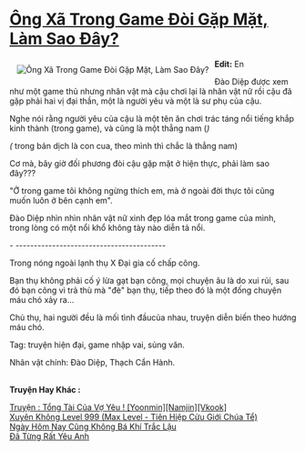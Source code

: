 <a href="https://utruyen.com/ong-xa-trong-game-doi-gap-mat-lam-sao-day/18603/" title="Ông Xã Trong Game Đòi Gặp Mặt, Làm Sao Đây?"><h1>Ông Xã Trong Game Đòi Gặp Mặt, Làm Sao Đây?</h1></a><div style="display:table"><img align="right" style="float: left; padding: 10px;" src="https://utruyen.com/images/story/200x260/ong-xa-trong-game-doi-gap-mat-lam-sao-day.jpg" alt="Ông Xã Trong Game Đòi Gặp Mặt, Làm Sao Đây?"><b>Edit:</b> En<p></p>Đào Diệp được xem như một game thủ nhưng nhân vật mà cậu chơi lại là nhân vật nữ rồi cậu đã gặp phải hai vị đại thần, một là người yêu và một là sư phụ của cậu.<p></p>Nghe nói rằng người yêu của cậu là một tên ăn chơi trác táng nổi tiếng khắp kinh thành (trong game), và cũng là một thẳng nam (*) <p></p>(* trong bản dịch là con cua, theo mình thì chắc là thẳng nam) <p></p>Cơ mà, bây giờ đối phương đòi cậu gặp mặt ở hiện thực, phải làm sao đây??? <p></p>"Ở trong game tôi không ngừng thích em, mà ở ngoài đời thực tôi cũng muốn luôn ở bên cạnh em".<p></p>Đào Diệp nhìn nhìn nhân vật nữ xinh đẹp lóa mắt trong game của mình, trong lòng có một nổi khổ không tày nào diễn tả nổi.<p></p>- -----------------------------------------<p></p>Trong nóng ngoài lạnh thụ X Đại gia cố chấp công.<p></p>Bạn thụ không phải cố ý lừa gạt bạn công, mọi chuyện âu là do xui rủi, sau đó bạn công vì trả thù mà "đè" bạn thụ, tiếp theo đó là một đống chuyện máu chó xảy ra... <p></p>Chủ thụ, hai người đều là mối tình đầucủa nhau, truyện diễn biến theo hướng máu chó. <p></p>Tag: truyện hiện đại, game nhập vai, sủng văn. <p></p>Nhân vật chính: Đào Diệp, Thạch Cẩn Hành. </div><p><br><b>Truyện Hay Khác :</b></p><a href="https://utruyen.com/truyen-tong-tai-cua-vo-yeu-yoonmin-namjin-vkook/21853/" alt="Truyện : Tổng Tài Của Vợ Yêu ! [Yoonmin][Namjin][Vkook]">Truyện : Tổng Tài Của Vợ Yêu ! [Yoonmin][Namjin][Vkook]</a><br/><a href="https://truyenngontinhay.wordpress.com/2019/10/03/xuyen-khong-level-999-max-level-tien-hie%cc%a3p-cu%cc%89u-gioi-chua-te%cc%89/" alt="Xuyên Không Level 999 (Max Level - Tiên Hiệp Cửu Giới Chúa Tể)">Xuyên Không Level 999 (Max Level - Tiên Hiệp Cửu Giới Chúa Tể)</a><br/><a href="https://github.com/quanluxury/ngontinh_sac/tree/master/truyenhay/19321/" alt="Ngày Hôm Nay Cũng Không Bá Khí Trắc Lậu">Ngày Hôm Nay Cũng Không Bá Khí Trắc Lậu</a><br/><a href="https://www.flickr.com/photos/184340401@N07/48749725687/" alt="Đã Từng Rất Yêu Anh">Đã Từng Rất Yêu Anh</a><br/>